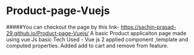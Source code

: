 # Product-page-Vuejs
#####You can checkout the page by this link- https://sachin-prasad-29.github.io/Product-page-Vuejs/
A basic Product applicaiton page made using vue Js basic 
Tech Used - Vue js 2 applied component ,template and computed properties. 
Added add to cart and remove from feature.

